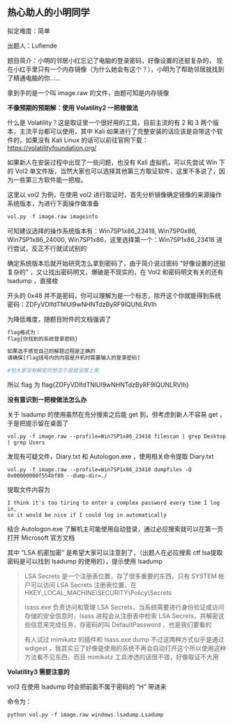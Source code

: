 ## 热心助人的小明同学

拟定难度：简单

出题人：Lufiende

题目简介：小明的邻居小红忘记了电脑的登录密码，好像设置的还挺复杂的， 现在小红手里只有一个内存镜像（为什么她会有这个？），小明为了帮助邻居就找到了精通电脑的你……

拿到手的是一个叫 image.raw 的文件，由题可知是内存镜像

**不像预期的预期解：使用 Volatility2 一把梭做法**

什么是 Volatility？这是取证里一个很好用的工具，目前主流的有 2 和 3 两个版本，主流平台都可以使用，其中 Kali 如果进行了完整安装的话应该是自带这个软件的，如果没有 Kali Linux 的话可以前往官网下载：https://volatilityfoundation.org/

如果新人在安装过程中出现了一些问题，也没有 Kali 虚拟机，可以先尝试 Win 下的 Vol2 单文件版，当然大家也可以选择其他第三方取证软件，这里不多说了，因为一些第三方软件能一把梭。

这里以 vol2 为例，在使用 vol2 进行取证时，首先分析镜像确定镜像的来源操作系统版本，为进行下面操作做准备

```Python
vol.py -f image.raw imageinfo
```



可知建议选择的操作系统版本有：Win7SP1x86_23418, Win7SP0x86, Win7SP1x86_24000, Win7SP1x86，这里选择第一个：Win7SP1x86_23418 进行尝试，反正不行就试试别的

确定系统版本后就开始研究怎么拿到密码了，由于简介说过密码 "好像设置的还挺复杂的" ，又让找出密码明文，爆破是不现实的，在 Vol2 和密码明文有关的还有 lsadump ，直接梭



开头的 0x48 并不是密码，你可以理解为是一个标志，除开这个你就能得到系统密码：ZDFyVDlfdTNlUl9wNHNTdzByRF9IQUNLRVIh

为降低难度，随题目附件的文档强调了

```Python
flag格式为：
flag{你找到的系统登录密码}

如果选手感觉自己的解题过程是正确的
请确保[flag括号内的内容是开机时需要输入的登录密码]

#怕大家没有解密的想法于是就没摆上来
```

所以 flag 为 flag{ZDFyVDlfdTNlUl9wNHNTdzByRF9IQUNLRVIh}

**没有意识到一把梭做法怎么办**

关于 lsadump 的使用虽然在充分搜索之后能 get 到，但考虑到新人不容易 get ，于是把提示留在桌面了

```Shell
vol.py -f image.raw --profile=Win7SP1x86_23418 filescan | grep Desktop | grep Users
```



发现有可疑文件，Diary.txt 和 Autologon.exe ，使用相关命令提取 Diary.txt

```Shell
vol.py -f image.raw --profile=Win7SP1x86_23418 dumpfiles -Q 0x00000000f554bf80 --dump-dir=./
```

提取文件内容为

```Plain
I think it's too tiring to enter a complex password every time I log in, 
so it would be nice if I could log in automatically  
```

结合 Autologon.exe 了解机主可能使用自动登录，通过必应搜索就可以在第一页打开 Microsoft 官方文档



其中 “LSA 机密加密” 是希望大家可以注意到了，（出题人在必应搜索 ctf lsa提取密码是可以找到 lsadump 的使用的），提示使用 lsadump

> LSA Secrets 是一个注册表位置，存了很多重要的东西，只有 SYSTEM 帐户可以访问 LSA Secrets 注册表位置，在 HKEY_LOCAL_MACHINE\SECURITY\Policy\Secrets 
>
> lsass.exe 负责访问和管理 LSA Secrets，当系统需要进行身份验证或访问存储的安全信息时，lsass 进程会从注册表中检索 LSA Secrets，并解密这些信息来完成任务，存密码的叫 DefaultPassword ，也是我们要看的
>
> 有人试过 mimikatz 的插件和 lsass.exe dump 不过这两种方式似乎是通过 wdigest ，我其实云了好像是使用的系统不再会自动打开这个所以使用这种方法看不见东西，而且 mimikatz 工具渗透的话很不错，好像取证不大用

**Volatility3 需要注意的**

vol3 在使用 lsadump 时会把前面不属于密码的 “H” 带进来

命令为：

```Shell
python vol.py -f image.raw windows.lsadump.Lsadump
```

